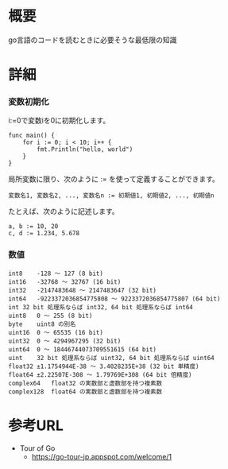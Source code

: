 # 概要
go言語のコードを読むときに必要そうな最低限の知識

# 詳細



### 変数初期化
i:=0で変数iを0に初期化します。
```
func main() {
    for i := 0; i < 10; i++ {
        fmt.Println("hello, world")
    }
}
```

局所変数に限り、次のように := を使って定義することができます。
```
変数名1, 変数名2, ..., 変数名n := 初期値1, 初期値2, ..., 初期値n
```

たとえば、次のように記述します。
```
a, b := 10, 20
c, d := 1.234, 5.678
```


### 数値
```
int8	-128 ～ 127 (8 bit)
int16	-32768 ～ 32767 (16 bit)
int32	-2147483648 ～ 2147483647 (32 bit)
int64	-9223372036854775808 ～ 9223372036854775807 (64 bit)
int	32 bit 処理系ならば int32, 64 bit 処理系ならば int64
uint8	0 ～ 255 (8 bit)
byte	uint8 の別名
uint16	0 ～ 65535 (16 bit)
uint32	0 ～ 4294967295 (32 bit)
uint64	0 ～ 18446744073709551615 (64 bit)
uint	32 bit 処理系ならば uint32, 64 bit 処理系ならば uint64
float32	±1.1754944E-38 ～ 3.4028235E+38 (32 bit 単精度)
float64	±2.22507E-308 ～ 1.79769E+308 (64 bit 倍精度)
complex64	float32 の実数部と虚数部を持つ複素数
complex128	float64 の実数部と虚数部を持つ複素数
```

# 参考URL
- Tour of Go
  - https://go-tour-jp.appspot.com/welcome/1
